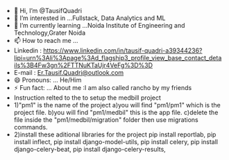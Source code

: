 - 👋 Hi, I’m @TausifQuadri
- 👀 I’m interested in ...Fullstack, Data Analytics and ML  
- 🌱 I’m currently learning ...Noida Institute of Engineering and Technology,Grater Noida
- 📫 How to reach me ...
- Linkedin : https://www.linkedin.com/in/tausif-quadri-a39344236?lipi=urn%3Ali%3Apage%3Ad_flagship3_profile_view_base_contact_details%3B4Fw3gn%2FTTNuKTaUjr4VeFg%3D%3D
-  E-mail : Er.Tausif.Quadri@outlook.com
- 😄 Pronouns: ... He/Him
- ⚡ Fun fact: ... About me :I am also called rancho by my friends
- Instruction relted to the to setup the  medbill project 
- 1)"pm1" is the name of the project
    a)you will find "pm1/pm1" which is the project file.
    b)you will find "pm1/medbil" this is the app file.
    c)delete the file inside the "pm1/medbil/migration" folder then use  migrations commands. 
- 2)install these aditional libraries for the project
  pip install reportlab,
pip install inflect,
pip install django-model-utils,
pip install celery,
pip install django-celery-beat,
pip install django-celery-results,
